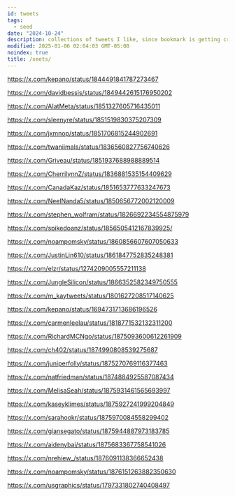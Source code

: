 ```yaml
---
id: tweets
tags:
  - seed
date: "2024-10-24"
description: collections of tweets I like, since bookmark is getting crowded
modified: 2025-01-06 02:04:03 GMT-05:00
noindex: true
title: /xeets/
---
```


https://x.com/kepano/status/1844491841787273467 <!--static sites versus dynamic sites -->

https://x.com/davidbessis/status/1849442615176950202 <!-- finite complex reflection arrangement are $K(\pi, 1)$ -->

https://x.com/AIatMeta/status/1851327605716435011 <!-- layer skip in self-speculative decoding -->

https://x.com/sleenyre/status/1851519830375207309 <!-- sae for flux-lens for exploring image embeddings -->

https://x.com/jxmnop/status/1851706815244902691 <!-- contextual document embeddings OSS -->

https://x.com/twaniimals/status/1836560827756740626 <!-- moo deng go brr -->

https://x.com/Griveau/status/1851937688988889514 <!-- time machine rent free -->

https://x.com/CherrilynnZ/status/1836881535154409629 <!-- visualising emotions -->

https://x.com/CanadaKaz/status/1851653777633247673 <!-- say the thing, ask more -->

https://x.com/NeelNanda5/status/1850656772002120009 <!-- Neel's take on Anthropic's crosscoders -->

https://x.com/stephen_wolfram/status/1826692234554875979 <!-- Explanation into ML -->

https://x.com/spikedoanz/status/1856505412167839925/ <!-- FEXPA op in ARM -->

https://x.com/noampomsky/status/1860856607607050633 <!-- Ava on Iain McGilchrist of attention being a moral act -->

https://x.com/JustinLin610/status/1861847752835248381 <!-- QwQ reasoning models outperform o1 -->

https://x.com/elzr/status/1274209005557211138 <!-- threads for reading as tree representations -->

https://x.com/JungleSilicon/status/1866352582349750555 <!-- embedding visualisation from Midjourney -->

https://x.com/m_kaytweets/status/1801627208517140625 <!-- Liking things that are "you" thing -->

https://x.com/kepano/status/1694731713686196526 <!-- Obsidian manifesto -->

https://x.com/carmenleelau/status/1818771532132311200 <!-- People who demand nothing of you -->

https://x.com/RichardMCNgo/status/1875093600612261909 <!-- independent research -->

https://x.com/ch402/status/1874990808539275687 <!-- Chris Olah on state of AI research -->

https://x.com/juniperfolly/status/1875270769116377463 <!-- Funny girlfriend tax memes -->

https://x.com/natfriedman/status/1874884925587087434 <!-- Nat Friedman's micro-plastics effort -->

https://x.com/MelisaSeah/status/1875931461565693997 <!-- Vietnamese being in frontier art and fashion style -->

https://x.com/kaseyklimes/status/1875927241999204849 <!-- value-creation versus value-extraction capitalism -->

https://x.com/sarahookr/status/1875970084558299402 <!-- Collusion ring in academia -->

https://x.com/giansegato/status/1875944887973183785 <!-- The opportunity is now -->

https://x.com/aidenybai/status/1875683367758541026 <!-- Another ratioed by Aiden Bai, the one who wrote million.js -->

https://x.com/nrehiew_/status/1876091138366652438 <!-- ML with shape suffixes stylistic choice -->

https://x.com/noampomsky/status/1876151263882350630 <!-- Ava on practicality over unreasonable romantic dreamy thing -->

https://x.com/usgraphics/status/1797331802740408497 <!-- Berkeley Graphics on design process and clientele -->
